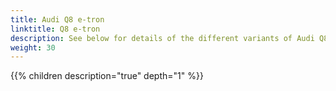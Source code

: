 ```yaml
---
title: Audi Q8 e-tron
linktitle: Q8 e-tron
description: See below for details of the different variants of Audi Q8 e-tron
weight: 30
---
```

{{% children description="true" depth="1" %}}
